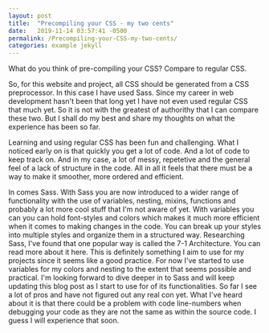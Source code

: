 ```yaml
---
layout: post
title:  "Precompiling your CSS - my two cents"
date:   2019-11-14 03:57:41 -0500
permalink: /Precompiling-your-CSS-my-two-cents/
categories: example jekyll
---
```


What do you think of pre-compiling your CSS? Compare to regular CSS.

So, for this website and project, all CSS should be generated from a CSS preprocessor. In this case I have used Sass.
Since my career in web development hasn't been that long yet I have not even used regular CSS that much yet.
So it is not with the greatest of authorithy that I can compare these two. But I shall do my best and share my
thoughts on what the experience has been so far.

Learning and using regular CSS has been fun and challenging. What I noticed early on is that quickly you get a lot of code.
And a lot of code to keep track on. And in my case, a lot of messy, repetetive and the general feel of a lack of structure in the code. 
All in all it feels that there must be a way to make it smoother, more ordered and efficient.

In comes Sass. With Sass you are now introduced to a wider range of functionality with the use of variables, nesting, mixins, functions
and probably a lot more cool stuff that I'm not aware of yet. With variables you can you can hold font-styles and colors which makes
it much more efficient when it comes to making changes in the code. You can break up your styles into multiple styles and organize
them in a structured way. Researching Sass, I've found that one popular way is called the 7-1 Architecture. You can read more about it here.
This is definitely something I aim to use for my projects since it seems like a good practice. For now I've started to use variables
for my colors and nesting to the extent that seems possible and practical. I'm looking forward to dive deeper in to Sass and will
keep updating this blog post as I start to use for of its functionalities. So far I see a lot of pros and have not figured out
any real con yet. What I've heard about it is that there could be a problem with code line-numbers when debugging your code
as they are not the same as within the source code. I guess I will experience that soon.


   





